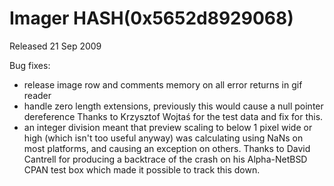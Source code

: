 # Imager HASH(0x5652d8929068)

Released 21 Sep 2009

Bug fixes:
- release image row and comments memory on all error returns in gif reader 
- handle zero length extensions, previously this would cause a null pointer dereference Thanks to Krzysztof Wojtaś for the test data and fix for this. 
- an integer division meant that preview scaling to below 1 pixel wide or high (which isn't too useful anyway) was calculating using NaNs on most platforms, and causing an exception on others. Thanks to David Cantrell for producing a backtrace of the crash on his Alpha-NetBSD CPAN test box which made it possible to track this down.